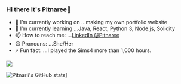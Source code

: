### Hi there It's Pitnaree👋

- 🔭 I’m currently working on ...making my own portfolio website
- 🌱 I’m currently learning ...Java, React, Python 3, Node.js, Solidity
- 📫 How to reach me: ...[LinkedIn @Pitnaree](https://www.linkedin.com/in/pitnaree-krachangwong-547a12185/)
- 😄 Pronouns: ...She/Her
- ⚡ Fun fact: ...I played the Sims4 more than 1,000 hours.

![](https://komarev.com/ghpvc/?username=pitnarii&style=plastic)


![Pitnarii's GitHub stats](https://github-readme-stats.vercel.app/api?username=pitnarii&theme=radical&show_icons=true)]
<!-- (https://github.com/pitnarii/github-readme-stats)  -->
